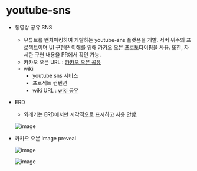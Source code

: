 # youtube-sns

- 동영상 공유 SNS

  - 유튜브를 밴치마킹하여 개발하는 youtube-sns 플랫폼을 개발. 서버 위주의 프로젝트이며 UI 구현은 이해를 위해 카카오 오븐 프로토타이핑을 사용. 또한, 자세한 구현 내용을 PR에서 확인 가능.
  - 카카오 오븐 URL : [카카오 오븐 공유](https://ovenapp.io/view/NBKXGQpbmSQmsTUXSLdNlVDSn2AgJUe8/)
  - wiki
    - youtube sns 서비스
    - 프로젝트 컨벤션
    - wiki URL : [wiki 공유](https://github.com/f-lab-edu/youtube-sns/wiki)



- ERD

  - 외래키는 ERD에서만 시각적으로 표시하고 사용 안함.
  
  ![image](https://user-images.githubusercontent.com/55625864/96366417-7b7ad400-1182-11eb-992b-6aa54b38a98e.png)
  
  
  
- 카카오 오븐 Image preveal

  ![image](https://user-images.githubusercontent.com/55625864/95865285-76441080-0da1-11eb-9c71-1b914002ea11.png)

  ![image](https://user-images.githubusercontent.com/55625864/95865758-f9fdfd00-0da1-11eb-99a7-828246fddea0.png)

  

  
